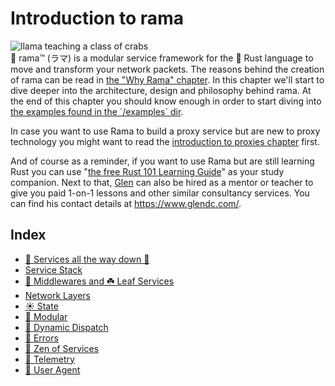 # Introduction to rama

<div class="book-article-intro">
    <img src="./img/rama_intro.jpeg" alt="llama teaching a class of crabs">
    <div>
        🦙 rama™ (ラマ) is a modular service framework for the 🦀 Rust language to move and transform your network packets.
        The reasons behind the creation of rama can be read in <a href="https://ramaproxy.org/book/why_rama.html">the "Why Rama" chapter</a>.
        In this chapter we'll start to dive deeper into the architecture, design and philosophy behind rama.
        At the end of this chapter you should know enough in order to start diving into
        <a href="https://github.com/plabayo/rama/tree/main/examples">the examples found in the `/examples` dir</a>.
    </div>
</div>

In case you want to use Rama to build a proxy service but are new to proxy technology you might want to read the
[introduction to proxies chapter](./proxies/intro.md) first.

And of course as a reminder, if you want to use Rama but are still learning Rust you can use  "[the free Rust 101 Learning Guide](https://rust-lang.guide/)" as your study companion. Next to that, [Glen](mailto:glen@plabayo.tech) can also be hired as a mentor or teacher to give you paid 1-on-1 lessons and other similar consultancy services. You can find his contact details at <https://www.glendc.com/>.

## Index

- [🗼 Services all the way down 🐢](./intro/services_all_the_way_down.md)
- [Service Stack](./intro/service_stack.md)
- [🍔 Middlewares and ☘️ Leaf Services](./intro/terminology.md)
- [Network Layers](./intro/network_layers.md)
- [☀️ State](./intro/state.md)
- [🧱 Modular](./intro/modular.md)
- [🚚 Dynamic Dispatch](./intro/dynamic_dispatch.md)
- [🚫 Errors](./intro/errors.md)
- [🧘 Zen of Services](./intro/service_zen.md)
- [🔭 Telemetry](./intro/telemetry.md)
- [👤 User Agent](./intro/user_agent.md)
